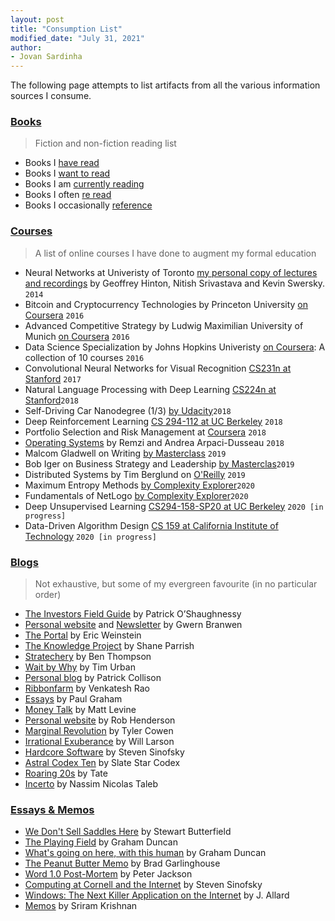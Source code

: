 ```yaml
---
layout: post
title: "Consumption List"
modified_date: "July 31, 2021"
author:
- Jovan Sardinha
---
```

The following page attempts to list artifacts from all the various information sources I consume.

### [Books](#books)
> Fiction and non-fiction reading list

* Books I [have read](https://www.goodreads.com/review/list/14624432-jovan-sardinha?shelf=read)
* Books I [want to read](https://www.goodreads.com/review/list/14624432-jovan-sardinha?shelf=to-read)
* Books I am [currently reading](https://www.goodreads.com/review/list/14624432-jovan-sardinha?shelf=currently-reading)
* Books I often [re read](https://www.goodreads.com/review/list/14624432-jovan-sardinha?shelf=re-read)
* Books I occasionally [reference](https://www.goodreads.com/review/list/14624432-jovan-sardinha?shelf=reference-books)

### [Courses](#courses)
> A list of online courses I have done to augment my formal education

* Neural Networks at Univeristy of Toronto [my personal copy of lectures and recordings](https://drive.google.com/drive/folders/0B7ZfXv12rlh6dTlnaUJSUnZ4Qms?usp=sharing) by Geoffrey Hinton, Nitish Srivastava and Kevin Swersky. `2014`
* Bitcoin and Cryptocurrency Technologies by Princeton University [on Coursera](https://www.coursera.org/learn/cryptocurrency) `2016`
* Advanced Competitive Strategy by Ludwig Maximilian University of Munich [on Coursera](https://www.coursera.org/learn/advanced-competitive-strategy) `2016`
* Data Science Specialization by Johns Hopkins Univeristy [on Coursera](https://www.coursera.org/specializations/jhu-data-science): A collection of 10 courses `2016`
* Convolutional Neural Networks for Visual Recognition [CS231n at Stanford](http://cs231n.stanford.edu/2017/) `2017`
* Natural Language Processing with Deep Learning [CS224n at Stanford](http://web.stanford.edu/class/cs224n/)`2018`
* Self-Driving Car Nanodegree (1/3) [by Udacity](https://www.udacity.com/course/self-driving-car-engineer-nanodegree--nd013)`2018`
* Deep Reinforcement Learning [CS 294-112 at UC Berkeley](http://rail.eecs.berkeley.edu/deeprlcourse-fa18/) `2018`
* Portfolio Selection and Risk Management at [Coursera](https://www.coursera.org/learn/portfolio-selection-risk-management) `2018`
* [Operating Systems](http://pages.cs.wisc.edu/~remzi/OSTEP/) by Remzi and Andrea Arpaci-Dusseau `2018`
* Malcom Gladwell on Writing [by Masterclass](https://www.masterclass.com/classes/malcolm-gladwell-teaches-writing) `2019`
* Bob Iger on  Business Strategy and Leadership [by Masterclas](https://www.masterclass.com/classes/bob-iger-teaches-business-strategy-and-leadership/enrolled)`2019`
* Distributed Systems by Tim Berglund on [O'Reilly](https://www.oreilly.com/library/view/distributed-systems-in/9781491924914/) `2019`
* Maximum Entropy Methods [by Complexity Explorer](https://www.complexityexplorer.org/courses/33-maximum-entropy-methods/segments/3781?summary)`2020`
* Fundamentals of NetLogo [by Complexity Explorer](https://www.complexityexplorer.org/courses/84-fundamentals-of-netlogo)`2020`
* Deep Unsupervised Learning [CS294-158-SP20 at UC Berkeley](https://sites.google.com/view/berkeley-cs294-158-sp20/home) `2020 [in progress]`
* Data-Driven Algorithm Design [CS 159 at California Institute of Technology](https://sites.google.com/view/cs-159-spring-2020/lectures) `2020 [in progress]`


### [Blogs](#blogs)
> Not exhaustive, but some of my evergreen favourite (in no particular order)

* [The Investors Field Guide](http://investorfieldguide.com/) by Patrick O’Shaughnessy
* [Personal website](https://www.gwern.net) and [Newsletter](https://gwern.substack.com/) by Gwern Branwen
* [The Portal](https://podcasts.apple.com/us/podcast/the-portal/id1469999563) by Eric Weinstein
* [The Knowledge Project](https://fs.blog/knowledge-project/) by Shane Parrish
* [Stratechery](https://stratechery.com/) by Ben Thompson
* [Wait by Why](https://waitbutwhy.com/) by Tim Urban
* [Personal blog](https://patrickcollison.com/) by Patrick Collison
* [Ribbonfarm](https://www.ribbonfarm.com/) by Venkatesh Rao
* [Essays](http://www.paulgraham.com/articles.html) by Paul Graham
* [Money Talk](https://www.bloomberg.com/opinion/authors/ARbTQlRLRjE/matthew-s-levine) by Matt Levine
* [Personal website](https://www.robkhenderson.com/past-newsletter) by Rob Henderson
* [Marginal Revolution](https://marginalrevolution.com/) by Tyler Cowen
* [Irrational Exuberance](https://lethain.com/) by Will Larson
* [Hardcore Software](https://hardcoresoftware.learningbyshipping.com/) by Steven Sinofsky
* [Astral Codex Ten](https://astralcodexten.substack.com/) by Slate Star Codex
* [Roaring 20s](https://roaring20s.substack.com/) by Tate
* [Incerto](https://medium.com/incerto) by Nassim Nicolas Taleb


### [Essays & Memos](#essays_&_memos)
* [We Don't Sell Saddles Here](https://medium.com/@stewart/we-dont-sell-saddles-here-4c59524d650d) by Stewart Butterfield
* [The Playing Field](https://grahamduncan.blog/the-playing-field/) by Graham Duncan
* [What's going on here, with this human](https://grahamduncan.blog/whats-going-on-here/) by Graham Duncan
* [The Peanut Butter Memo](https://sriramk.com/memos/garlinghouse-peanut-butter.pdf) by Brad Garlinghouse
* [Word 1.0 Post-Mortem](https://sriramk.com/memos/msft-word-1-0-postmortem.pdf) by Peter Jackson
* [Computing at Cornell and the Internet](https://sriramk.com/memos/CU-NET.pdf) by Steven Sinofsky
* [Windows: The Next Killer Application on the Internet](https://sriramk.com/memos/KillerApp.pdf) by J. Allard
* [Memos](https://sriramk.com/memos.html) by Sriram Krishnan



